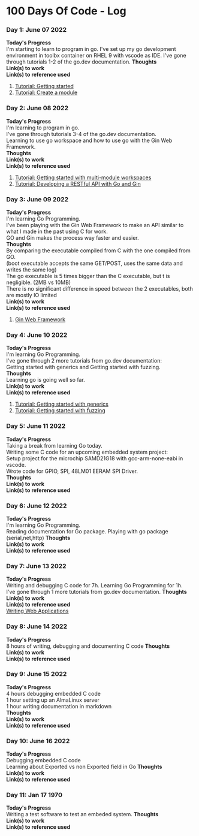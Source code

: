 # 100 Days Of Code - Log

### Day 1: June 07 2022
**Today's Progress**   
I'm starting to learn to program in go.
I've set up my go development environment in toolbx container on RHEL 9 with vscode as IDE. 
I've gone through tutorials 1-2 of the go.dev documentation.
**Thoughts**   
**Link(s) to work**  
**Link(s) to reference used**  
1. [Tutorial: Getting started](https://go.dev/doc/tutorial/getting-started)  
2. [Tutorial: Create a module](https://go.dev/doc/tutorial/create-module)  

### Day 2: June 08 2022
**Today's Progress**  
I'm learning to program in go.  
I've gone through tutorials 3-4 of the go.dev documentation.  
Learning to use go workspace and how to use go with the Gin Web Framework.  
**Thoughts**   
**Link(s) to work**  
**Link(s) to reference used**  
1. [Tutorial: Getting started with multi-module workspaces](https://go.dev/doc/tutorial/workspaces.html)  
2. [Tutorial: Developing a RESTful API with Go and Gin](https://go.dev/doc/tutorial/web-service-gin.html) 

### Day 3: June 09 2022
**Today's Progress**  
I'm learning Go Programming.  
I've been playing with the Gin Web Framework to make an API similar to what I made in the past using C for work.  
GO and Gin makes the process way faster and easier.  
**Thoughts**   
By comparing the executable compiled from C with the one compiled from GO.  
(boot executable accepts the same GET/POST, uses the same data and writes the same log)   
The go executable is 5 times bigger than the C executable, but t is negligible. (2MB vs 10MB)  
There is no significant difference in speed between the 2 executables, both are mostly IO limited  
**Link(s) to work**  
**Link(s) to reference used**  
1. [Gin Web Framework](https://gin-gonic.com/)

### Day 4: June 10 2022
**Today's Progress**  
I'm learning Go Programming.   
I've gone through 2 more tutorials from go.dev documentation:   
Getting started with generics and Getting started with fuzzing.   
**Thoughts**   
Learning go is going well so far.  
**Link(s) to work**  
**Link(s) to reference used**  
1. [Tutorial: Getting started with generics](https://go.dev/doc/tutorial/generics.html)
2. [Tutorial: Getting started with fuzzing](https://go.dev/doc/tutorial/fuzz.html)

### Day 5: June 11 2022
**Today's Progress**  
Taking a break from learning Go today.  
Writing some C code for an upcoming embedded system project:  
Setup project for the microchip SAMD21G18 with gcc-arm-none-eabi in vscode.  
Wrote code for GPIO, SPI, 48LM01 EERAM SPI Driver.  
**Thoughts**   
**Link(s) to work**  
**Link(s) to reference used**  

### Day 6: June 12 2022
**Today's Progress**  
I'm learning Go Programming.   
Reading documentation for Go package.
Playing with go package (serial,net,http)
**Thoughts**   
**Link(s) to work**  
**Link(s) to reference used**  

### Day 7: June 13 2022
**Today's Progress**  
Writing and debugging C code for 7h.
Learning Go Programming for 1h.   
I've gone through 1 more tutorials from go.dev documentation.
**Thoughts**   
**Link(s) to work**  
**Link(s) to reference used**  
[Writing Web Applications](https://go.dev/doc/articles/wiki/)


### Day 8: June 14 2022
**Today's Progress**  
8 hours of writing, debugging and documenting C code
**Thoughts**   
**Link(s) to work**  
**Link(s) to reference used**  


### Day 9: June 15 2022
**Today's Progress**  
4 hours debugging embedded C code  
1 hour setting up an AlmaLinux server  
1 hour writing documentation in markdown  
**Thoughts**   
**Link(s) to work**  
**Link(s) to reference used**  

### Day 10: June 16 2022
**Today's Progress**  
Debugging embedded C code  
Learning about Exported vs non Exported field in Go
**Thoughts**   
**Link(s) to work**  
**Link(s) to reference used** 

### Day 11: Jan 17 1970
**Today's Progress**  
Writing a test software to test an embeded system.
**Thoughts**   
**Link(s) to work**  
**Link(s) to reference used**  

<!---

### Day x: Jan 01 1970
**Today's Progress**  
**Thoughts**   
**Link(s) to work**  
**Link(s) to reference used**  


Day x of #100Daysofcode.
7h writing, debugging and documenting C code.


## next:
5. [Writing Web Applications](https://go.dev/doc/articles/wiki/)
6. [How to write Go code](https://go.dev/doc/code.html)
--->
